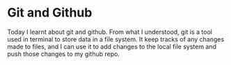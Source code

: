 # Git and Github

Today I learnt about git and github. From what I understood, git is a tool used in terminal to store data in a file system. 
It keep tracks of any changes made to files, and I can use it to add changes to the local file system and push those changes to my github repo.

